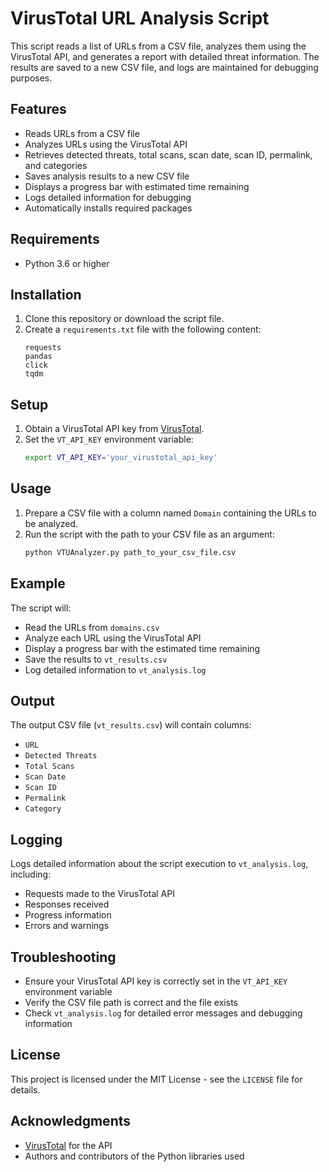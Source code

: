 # VirusTotal URL Analysis Script

This script reads a list of URLs from a CSV file, analyzes them using the VirusTotal API, and generates a report with detailed threat information. The results are saved to a new CSV file, and logs are maintained for debugging purposes.

## Features

- Reads URLs from a CSV file
- Analyzes URLs using the VirusTotal API
- Retrieves detected threats, total scans, scan date, scan ID, permalink, and categories
- Saves analysis results to a new CSV file
- Displays a progress bar with estimated time remaining
- Logs detailed information for debugging
- Automatically installs required packages

## Requirements

- Python 3.6 or higher

## Installation

1. Clone this repository or download the script file.
2. Create a `requirements.txt` file with the following content:
    ```
    requests
    pandas
    click
    tqdm
    ```

## Setup

1. Obtain a VirusTotal API key from [VirusTotal](https://www.virustotal.com/).
2. Set the `VT_API_KEY` environment variable:
    ```bash
    export VT_API_KEY='your_virustotal_api_key'
    ```

## Usage

1. Prepare a CSV file with a column named `Domain` containing the URLs to be analyzed.
2. Run the script with the path to your CSV file as an argument:
    ```bash
    python VTUAnalyzer.py path_to_your_csv_file.csv
    ```

## Example

The script will:
- Read the URLs from `domains.csv`
- Analyze each URL using the VirusTotal API
- Display a progress bar with the estimated time remaining
- Save the results to `vt_results.csv`
- Log detailed information to `vt_analysis.log`

## Output

The output CSV file (`vt_results.csv`) will contain columns:
- `URL`
- `Detected Threats`
- `Total Scans`
- `Scan Date`
- `Scan ID`
- `Permalink`
- `Category`

## Logging

Logs detailed information about the script execution to `vt_analysis.log`, including:
- Requests made to the VirusTotal API
- Responses received
- Progress information
- Errors and warnings

## Troubleshooting

- Ensure your VirusTotal API key is correctly set in the `VT_API_KEY` environment variable
- Verify the CSV file path is correct and the file exists
- Check `vt_analysis.log` for detailed error messages and debugging information

## License

This project is licensed under the MIT License - see the `LICENSE` file for details.

## Acknowledgments

- [VirusTotal](https://www.virustotal.com/) for the API
- Authors and contributors of the Python libraries used
